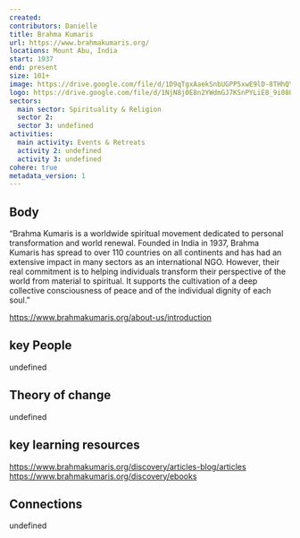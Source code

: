 ```yaml
---
created:
contributors: Danielle
title: Brahma Kumaris
url: https://www.brahmakumaris.org/
locations: Mount Abu, India
start: 1937
end: present
size: 101+
image: https://drive.google.com/file/d/1D9qTgxAaekSnbUGPP5xwE9lD-8THhQYu/view?usp=drive_link
logo: https://drive.google.com/file/d/1NjN8j0E8n2YWdmGJ7KSnPYLiE8_9i08O/view?usp=drive_link
sectors:
  main sector: Spirituality & Religion
  sector 2: 
  sector 3: undefined
activities: 
  main activity: Events & Retreats
  activity 2: undefined
  activity 3: undefined
cohere: true
metadata_version: 1
---
```



## Body

“Brahma Kumaris is a worldwide spiritual movement dedicated to personal transformation and world renewal. Founded in India in 1937, Brahma  Kumaris has spread to over 110 countries on all continents and has had an extensive impact in many sectors as an international NGO. However, their real commitment is to helping individuals transform their perspective of the world from material to spiritual. It supports the cultivation of a deep collective consciousness of peace and of the individual dignity of each soul.”

https://www.brahmakumaris.org/about-us/introduction


## key People

undefined

## Theory of change

undefined

## key learning resources

https://www.brahmakumaris.org/discovery/articles-blog/articles
https://www.brahmakumaris.org/discovery/ebooks

## Connections

undefined

